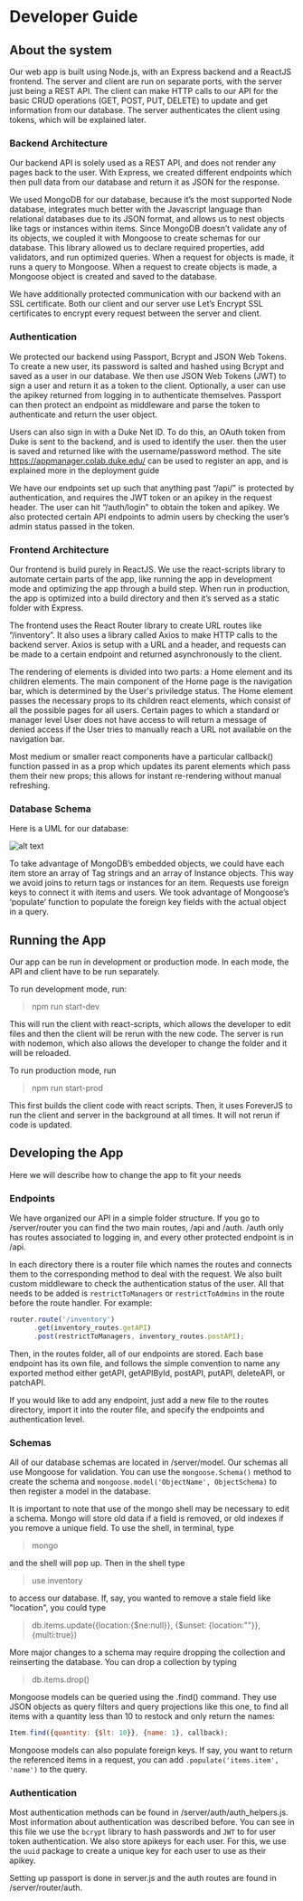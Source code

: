 # Developer Guide

## About the system
Our web app is built using Node.js, with an Express backend and a ReactJS frontend. The server and client are run on separate ports, with the server just being a REST API. The client can make HTTP calls to our API for the basic CRUD operations (GET, POST, PUT, DELETE) to update and get information from our database. The server authenticates the client using tokens, which will be explained later.

### Backend Architecture
Our backend API is solely used as a REST API, and does not render any pages back to the user. With Express, we created different endpoints which then pull data from our database and return it as JSON for the response.

We used MongoDB for our database, because it’s the most supported Node database, integrates much better with the Javascript language than relational databases due to its JSON format, and allows us to nest objects like tags or instances within items. Since MongoDB doesn’t validate any of its objects, we coupled it with Mongoose to create schemas for our database. This library allowed us to declare required properties, add validators, and run optimized queries. When a request for objects is made, it runs a query to Mongoose. When a request to create objects is made, a Mongoose object is created and saved to the database.

We have additionally protected communication with our backend with an SSL certificate. Both our client and our server use Let’s Encrypt SSL certificates to encrypt every request between the server and client.

### Authentication

We protected our backend using Passport, Bcrypt and JSON Web Tokens. To create a new user, its password is salted and hashed using Bcrypt and saved as a user in our database. We then use JSON Web Tokens (JWT) to sign a user and return it as a token to the client. Optionally, a user can use the apikey returned from logging in to authenticate themselves. Passport can then protect an endpoint as middleware and parse the token to authenticate and return the user object.

Users can also sign in with a Duke Net ID. To do this, an OAuth token from Duke is sent to the backend, and is used to identify the user. then the user is saved and returned like with the username/password method. The site https://appmanager.colab.duke.edu/ can be used to register an app, and is explained more in the deployment guide

We have our endpoints set up such that anything past “/api/” is protected by authentication, and requires the JWT token or an apikey in the request header. The user can hit “/auth/login” to obtain the token and apikey. We also protected certain API endpoints to admin users by checking the user’s admin status passed in the token.

### Frontend Architecture
Our frontend is build purely in ReactJS. We use the react-scripts library to automate certain parts of the app, like running the app in development mode and optimizing the app through a build step. When run in production, the app is optimized into a build directory and then it’s served as a static folder with Express.

The frontend uses the React Router library to create URL routes like “/inventory”. It also uses a library called Axios to make HTTP calls to the backend server. Axios is setup with a URL and a header, and requests can be made to a certain endpoint and returned asynchronously to the client.

The rendering of elements is divided into two parts: a Home element and its children elements. The main component of the Home page is the navigation bar, which is determined by the User's priviledge status.  The Home element passes the necessary props to its children react elements, which consist of all the possible pages for all users. Certain pages to which a standard or manager level User does not have access to will return a message of denied access if the User tries to manually reach a URL not available on the navigation bar.

Most medium or smaller react components have a particular callback() function passed in as a prop which updates its parent elements which pass them their new props; this allows for instant re-rendering without manual refreshing.

### Database Schema
Here is a UML for our database:

![alt text](https://github.com/tomrom95/ece_inventory/blob/master/guides/uml.png?raw=true "UML Diagram")

To take advantage of MongoDB’s embedded objects, we could have each item store an array of Tag strings and an array of Instance objects. This way we avoid joins to return tags or instances for an item. Requests use foreign keys to connect it with items and users. We took advantage of Mongoose’s ‘populate’ function to populate the foreign key fields with the actual object in a query.

## Running the App
Our app can be run in development or production mode. In each mode, the API and client have to be run separately.

To run development mode, run:

> npm run start-dev

This will run the client with react-scripts, which allows the developer to edit files and then the client will be rerun with the new code. The server is run with nodemon, which also allows the developer to change the folder and it will be reloaded.

To run production mode, run

> npm run start-prod

This first builds the client code with react scripts. Then, it uses ForeverJS to run the client and server in the background at all times. It will not rerun if code is updated.

## Developing the App
Here we will describe how to change the app to fit your needs

### Endpoints
We have organized our API in a simple folder structure. If you go to /server/router you can find the two main routes, /api and /auth. /auth only has routes associated to logging in, and every other protected endpoint is in /api.

In each directory there is a router file which names the routes and connects them to the corresponding method to deal with the request. We also built custom middleware to check the authentication status of the user. All that needs to be added is `restrictToManagers` or `restrictToAdmins` in the route before the route handler. For example:

```javascript
router.route('/inventory')
      .get(inventory_routes.getAPI)
      .post(restrictToManagers, inventory_routes.postAPI);
```

Then, in the routes folder, all of our endpoints are stored. Each base endpoint has its own file, and follows the simple convention to name any exported method either getAPI, getAPIById, postAPI, putAPI, deleteAPI, or patchAPI. 

If you would like to add any endpoint, just add a new file to the routes directory, import it into the router file, and specify the endpoints and authentication level.

### Schemas
All of our database schemas are located in /server/model. Our schemas all use Mongoose for validation. You can use the `mongoose.Schema()` method to create the schema and `mongoose.model('ObjectName', ObjectSchema)` to then register a model in the database.

It is important to note that use of the mongo shell may be necessary to edit a schema. Mongo will store old data if a field is removed, or old indexes if you remove a unique field. To use the shell, in terminal, type

> mongo

and the shell will pop up. Then in the shell type

> use inventory

to access our database. If, say, you wanted to remove a stale field like "location", you could type

> db.items.update({location:{$ne:null}}, {$unset: {location:""}}, {multi:true})

More major changes to a schema may require dropping the collection and reinserting the database. You can drop a collection by typing

> db.items.drop()

Mongoose models can be queried using the .find() command. They use JSON objects as query filters and query projections like this one, to find all items with a quantity less than 10 to restock and only return the names:

```javascript
Item.find({quantity: {$lt: 10}}, {name: 1}, callback);
```

Mongoose models can also populate foreign keys. If say, you want to return the referenced items in a request, you can add `.populate('items.item', 'name')` to the query.

### Authentication
Most authentication methods can be found in /server/auth/auth_helpers.js. Most information about authentication was described before. You can see in this file we use the `bcrypt` library to hash passwords and `JWT` to for user token authentication. We also store apikeys for each user. For this, we use the `uuid` package to create a unique key for each user to use as their apikey.

Setting up passport is done in server.js and the auth routes are found in /server/router/auth.
